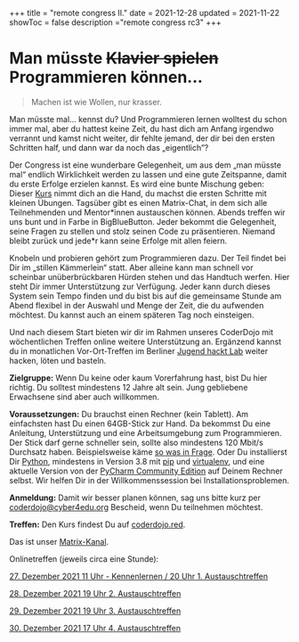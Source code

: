 +++
title = "remote congress II."
date = 2021-12-28
updated = 2021-11-22
showToc = false
description ="remote congress rc3"
+++

<script lang="ts">
    import Figure from '$lib/components/Figure.svelte';
</script>

# Man müsste ~~Klavier spielen~~ Programmieren können...

> Machen ist wie Wollen, nur krasser.

Man müsste mal... kennst du? Und Programmieren lernen wolltest du schon immer mal, aber du hattest keine Zeit, du hast
dich am Anfang irgendwo verrannt und kamst nicht weiter, dir fehlte jemand, der dir bei den ersten Schritten half, und
dann war da noch das „eigentlich”?

Der Congress ist eine wunderbare Gelegenheit, um aus dem „man müsste mal“ endlich Wirklichkeit werden zu lassen und eine
gute Zeitspanne, damit du erste Erfolge erzielen kannst. Es wird eine bunte Mischung geben: Dieser
[Kurs](https://coderdojo.red) nimmt dich an die Hand, du machst die ersten Schritte mit kleinen Übungen. Tagsüber gibt
es einen Matrix-Chat, in dem sich alle Teilnehmenden und Mentor\*innen austauschen können. Abends treffen wir uns bunt
und in Farbe in BigBlueButton. Jeder bekommt die Gelegenheit, seine Fragen zu stellen und stolz seinen Code zu
präsentieren. Niemand bleibt zurück und jede\*r kann seine Erfolge mit allen feiern.

Knobeln und probieren gehört zum Programmieren dazu. Der Teil findet bei Dir im „stillen Kämmerlein“ statt. Aber alleine
kann man schnell vor scheinbar unüberbrückbaren Hürden stehen und das Handtuch werfen. Hier steht Dir immer
Unterstützung zur Verfügung. Jeder kann durch dieses System sein Tempo finden und du bist bis auf die gemeinsame Stunde
am Abend flexibel in der Auswahl und Menge der Zeit, die du aufwenden möchtest. Du kannst auch an einem späteren Tag
noch einsteigen.

Und nach diesem Start bieten wir dir im Rahmen unseres CoderDojo mit wöchentlichen Treffen online weitere Unterstützung
an. Ergänzend kannst du in monatlichen Vor-Ort-Treffen im Berliner
[Jugend hackt Lab](https://jugendhackt.org/lab/berlin/) weiter hacken, löten und basteln.

**Zielgruppe:** Wenn Du keine oder kaum Vorerfahrung hast, bist Du hier richtig. Du solltest mindestens 12 Jahre alt
sein. Jung gebliebene Erwachsene sind aber auch willkommen.

**Voraussetzungen:** Du brauchst einen Rechner (kein Tablett). Am einfachsten hast Du einen 64GB-Stick zur Hand. Da
bekommst Du eine Anleitung, Unterstützung und eine Arbeitsumgebung zum Programmieren. Der Stick darf gerne schneller
sein, sollte also mindestens 120 Mbit/s Durchsatz haben. Beispielsweise käme
[so was in Frage](https://www.reichelt.de/de/de/usb-stick-usb-3-2-gen1-64gb-cruzer-extreme-go-sdcz810-064g-g46-p298210.html?utm_source=Preisvergleich_&utm_medium=CPC&utm_campaign=Preisvergleich_&utm_source=psuma&utm_medium=Schottenland.de&PROVID=16&&r=1).
Oder Du installierst Dir [Python](https://www.python.org/downloads/), mindestens in Version 3.8 mit
[pip](https://geekflare.com/de/python-pip-installation/) und
[virtualenv](https://virtualenv.pypa.io/en/latest/installation.html), und eine aktuelle Version von der
[PyCharm Community Edition](https://www.jetbrains.com/de-de/pycharm/download) auf Deinem Rechner selbst. Wir helfen Dir
in der Willkommenssession bei Installationsproblemen.

**Anmeldung:** Damit wir besser planen können, sag uns bitte kurz per coderdojo@cyber4edu.org Bescheid, wenn Du
teilnehmen möchtest.

**Treffen:** Den Kurs findest Du auf [coderdojo.red](https://coderdojo.red).

Das ist unser [Matrix-Kanal](https://matrix.to/#/#coderdojo:matrix.cyber4edu.org).

Onlinetreffen (jeweils circa eine Stunde):

[27. Dezember 2021 11 Uhr - Kennenlernen / 20 Uhr 1. Austauschtreffen](https://bbb.cyber4edu.org/b/der-0rc-8x7-4re)

[28. Dezember 2021 19 Uhr 2. Austauschtreffen](https://bbb.cyber4edu.org/b/der-0rc-8x7-4re)

[29. Dezember 2021 19 Uhr 3. Austauschtreffen](https://bbb.cyber4edu.org/b/der-0rc-8x7-4re)

[30. Dezember 2021 17 Uhr 4. Austauschtreffen](https://bbb.cyber4edu.org/b/der-0rc-8x7-4re)

<Figure src="/images/man_muesste.jpg" alt="Man müsste …" />
